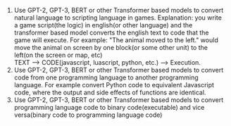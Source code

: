 1. Use GPT-2, GPT-3, BERT or other Transformer based models to convert natural language to scripting language in games. 
Explanation: you write a game script(the logic) in english(or other language) and the transformer based model converts the english text to code that the game will execute.
For example: "The animal moved to the left." would move the animal on screen by one block(or some other unit) to the left(on the screen or map, etc)  
TEXT --> CODE(javascript, luascript, python, etc.) --> Execution.
2. Use GPT-2, GPT-3, BERT or other Transformer based models to convert code from one programming language to another programming language.
For example convert Python code to equivalent Javascript code, where the output and side effects of functions are identical.
2. Use GPT-2, GPT-3, BERT or other Transformer based models to convert programming language code to binary code(executable) and vice versa(binary code to programming language code)
